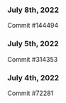 ### July 8th, 2022

Commit #144494

### July 5th, 2022

Commit #314353


### July 4th, 2022

Commit #72281
